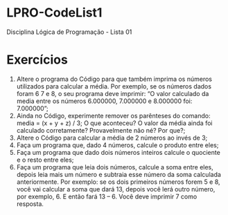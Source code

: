 # LPRO-CodeList1
Disciplina Lógica de Programação - Lista 01

# Exercícios
1. Altere o programa do Código para que também imprima os números utilizados para calcular a média. Por exemplo, se os números dados foram 6 7 e 8, o seu programa deve imprimir: “O valor calculado da media entre os números 6.000000, 7.000000 e 8.000000 foi: 7.000000”;
2. Ainda no Código, experimente remover os parênteses do comando: media = (x + y + z) / 3; O que aconteceu? O valor da média ainda foi calculado corretamente? Provavelmente não né? Por que?;
3. Altere o Código para calcular a média de 2 números ao invés de 3;
4. Faça um programa que, dado 4 números, calcule o produto entre eles;
5. Faça um programa que dado dois números inteiros calcule o quociente e o resto entre eles;
6. Faça um programa que leia dois números, calcule a soma entre eles, depois leia mais um número e subtraia esse número da soma calculada anteriormente. Por exemplo: se os dois primeiros números forem 5 e 8, você vai calcular a soma que dará 13, depois você lerá outro número, por exemplo, 6. E então fará 13 – 6. Você deve imprimir 7 como resposta.
